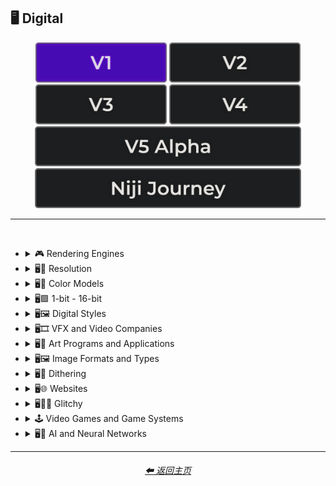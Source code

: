 <h2>🖥 Digital</h2>

<div align="center">

[<img src="/Images/Repo_Parts/Buttons/Version_Buttons/button_version_V1_active.webp?raw=true" alt="MidJourney V1" height="64" />](/Pages/MJ_V1/Style_Pages/Sphere/Digital.md)
[<img src="/Images/Repo_Parts/Buttons/Version_Buttons/button_version_V2_inactive.webp?raw=true" alt="MidJourney V2" height="64" />](/Pages/MJ_V2/Style_Pages/Sphere/Digital.md)
[<img src="/Images/Repo_Parts/Buttons/Version_Buttons/button_version_V3_inactive.webp?raw=true" alt="MidJourney V3" height="64" />](/Pages/MJ_V3/Style_Pages/Sphere/Digital.md)
[<img src="/Images/Repo_Parts/Buttons/Version_Buttons/button_version_V4_inactive.webp?raw=true" alt="MidJourney V4" height="64" />](/Pages/MJ_V4/Style_Pages/Just_The_Style/Digital.md)
<br>
[<img src="/Images/Repo_Parts/Buttons/Version_Buttons/button_version_V5_Alpha_inactive_half.webp?raw=true" alt="MidJourney V5" height="64" />](/Pages/MJ_V5/Style_Pages/Just_The_Style/Digital.md)
[<img src="/Images/Repo_Parts/Buttons/Version_Buttons/button_version_niji_inactive_half.webp?raw=true" alt="Niji Journey" height="64" />](/Pages/Niji_Journey/Style_Pages/Digital.md)

</div>

<hr>
<br>


- <details><summary>🎮 Rendering Engines</summary><p><div align="center">

    | Octane | Cinema4D | C4D |
    | :-: | :-: | :-: |
    | <img src="/Images/MJ_V1/Midjourney_Styles_(sphere)/sphere_Octane.webp?raw=true" width="256" /> | <img src="/Images/MJ_V1/Midjourney_Styles_(sphere)/sphere_Cinema4D.webp?raw=true" width="256" /> | <img src="/Images/MJ_V1/Midjourney_Styles_(sphere)/sphere_C4D.webp?raw=true" width="256" /> |
    
    <br>
    
    | Unreal Engine | Unity Engine |
    | :-: | :-: |
    | <img src="/Images/MJ_V1/Midjourney_Styles_(sphere)/sphere_Unreal_Engine.webp?raw=true" width="256" /> | <img src="/Images/MJ_V1/Midjourney_Styles_(sphere)/sphere_Unity_Engine.webp?raw=true" width="256" /> |
    
    <br>
    
    | Rendered in Houdini | Houdini-Render |
    | :-: | :-: |
    | <img src="/Images/MJ_V1/Midjourney_Styles_(sphere)/sphere_Rendered_in_Houdini.webp?raw=true" width="256" /> | <img src="/Images/MJ_V1/Midjourney_Styles_(sphere)/sphere_Houdini-Render.webp?raw=true" width="256" /> |

  </div></p></details>


- <details><summary>🖥📐 Resolution</summary><p><div align="center">

    | 4k | 8k |
    | :-: | :-: |
    | <img src="/Images/MJ_V1/Midjourney_Styles_(sphere)/sphere_4k.webp?raw=true" width="256" /> | <img src="/Images/MJ_V1/Midjourney_Styles_(sphere)/sphere_8k.webp?raw=true" width="256" /> |
    
    <br>
    
    | HD |
    | :-: |
    | <img src="/Images/MJ_V1/Midjourney_Styles_(sphere)/sphere_HD.webp?raw=true" width="256" /> |

  </div></p></details>


- <details><summary>🖥🎨 Color Models</summary><p><div align="center">

    | RGB | CMYK |
    | :-: | :-: |
    | <img src="/Images/MJ_V1/Midjourney_Styles_(sphere)/sphere_RGB.webp?raw=true" width="256" /> | <img src="/Images/MJ_V1/Midjourney_Styles_(sphere)/sphere_CMYK.webp?raw=true" width="256" /> |
    
    <br>
    
    | Adobe RGB | ProPhoto RGB |
    | :-: | :-: |
    | <img src="/Images/MJ_V1/Midjourney_Styles_(sphere)/sphere_Adobe_RGB.webp?raw=true" width="256" /> | <img src="/Images/MJ_V1/Midjourney_Styles_(sphere)/sphere_ProPhoto_RGB.webp?raw=true" width="256" /> |

  </div></p></details>


- <details><summary>🖥🟩 1-bit - 16-bit</summary><p><div align="center">

    | 1-bit | 2-bit |
    | :-: | :-: |
    | <img src="/Images/MJ_V1/Midjourney_Styles_(sphere)/sphere_1-bit.webp?raw=true" width="256" /> | <img src="/Images/MJ_V1/Midjourney_Styles_(sphere)/sphere_2-bit.webp?raw=true" width="256" /> |
    
    <br>
    
    | 8-bit |
    | :-: |
    | <img src="/Images/MJ_V1/Midjourney_Styles_(sphere)/sphere_8-bit.webp?raw=true" width="256" /> |
    
    <br>
    
    | 16-bit |
    | :-: |
    | <img src="/Images/MJ_V1/Midjourney_Styles_(sphere)/sphere_16-bit.webp?raw=true" width="256" /> |

  </div></p></details>


- <details><summary>🖥🖼 Digital Styles</summary><p><div align="center">

    | Virtualcore | Technocore |
    | :-: | :-: |
    | <img src="/Images/MJ_V1/Midjourney_Styles_(sphere)/sphere_Virtualcore.webp?raw=true" width="256" /> | <img src="/Images/MJ_V1/Midjourney_Styles_(sphere)/sphere_Technocore.webp?raw=true" width="256" /> |

    <br>

    | Cyberdelic |
    | :-: |
    | <img src="/Images/MJ_V1/Midjourney_Styles_(sphere)/sphere_Cyberdelic.webp?raw=true" width="256" /> |

    <br>

    | Analogpunk | Digitalpunk |
    | :-: | :-: |
    | <img src="/Images/MJ_V1/Midjourney_Styles_(sphere)/sphere_Analogpunk.webp?raw=true" width="256" /> | <img src="/Images/MJ_V1/Midjourney_Styles_(sphere)/sphere_Digitalpunk.webp?raw=true" width="256" /> |

    <br>

    | Emulated |
    | :-: |
    | <img src="/Images/MJ_V1/Midjourney_Styles_(sphere)/sphere_Emulated.webp?raw=true" width="256" /> |

  </div></p></details>
 


- <details><summary>🖥🎞 VFX and Video Companies</summary><p><div align="center">

    | Disney | Pixar | Dreamworks |
    | :-: | :-: | :-: |
    | <img src="/Images/MJ_V1/Midjourney_Styles_(sphere)/sphere_Disney.webp?raw=true" width="256" /> | <img src="/Images/MJ_V1/Midjourney_Styles_(sphere)/sphere_Pixar.webp?raw=true" width="256" /> | <img src="/Images/MJ_V1/Midjourney_Styles_(sphere)/sphere_Dreamworks.webp?raw=true" width="256" /> |

  </div></p></details>



- <details><summary>🖥🎨 Art Programs and Applications</summary><p><div align="center">

    | Microsoft Paint | MSPaint | Drawn in Kid Pix |
    | :-: | :-: | :-: |
    | <img src="/Images/MJ_V1/Midjourney_Styles_(sphere)/sphere_Microsoft_Paint.webp?raw=true" width="256" /> | <img src="/Images/MJ_V1/Midjourney_Styles_(sphere)/sphere_MSPaint.webp?raw=true" width="256" /> | <img src="/Images/MJ_V1/Midjourney_Styles_(sphere)/sphere_Drawn_in_Kid_Pix.webp?raw=true" width="256" /> |
    
    <br>
    
    | Photoshop |
    | :-: |
    | <img src="/Images/MJ_V1/Midjourney_Styles_(sphere)/sphere_Photoshop.webp?raw=true" width="256" /> |

  </div></p></details>



- <details><summary>🖥🖼 Image Formats and Types</summary><p><div align="center">
    
    | 3D Model | 3D Render | Precision Rendering |
    | :-: | :-: | :-: |
    | <img src="/Images/MJ_V1/Midjourney_Styles_(sphere)/sphere_3D_Model.webp?raw=true" width="256" /> | <img src="/Images/MJ_V1/Midjourney_Styles_(sphere)/sphere_3D_Render.webp?raw=true" width="256" /> | <img src="/Images/MJ_V1/Midjourney_Styles_(sphere)/sphere_Precision_Rendering.webp?raw=true" width="256" /> |
    
    <br>
    
    | Lowpoly | Low Poly |
    | :-: | :-: |
    | <img src="/Images/MJ_V1/Midjourney_Styles_(sphere)/sphere_Lowpoly.webp?raw=true" width="256" /> | <img src="/Images/MJ_V1/Midjourney_Styles_(sphere)/sphere_Low_Poly.webp?raw=true" width="256" /> |
    
    <br>
    
    | Pixel Art | Voxel Art |
    | :-: | :-: |
    | <img src="/Images/MJ_V1/Midjourney_Styles_(sphere)/sphere_Pixel_Art.webp?raw=true" width="256" /> | <img src="/Images/MJ_V1/Midjourney_Styles_(sphere)/sphere_Voxel_Art.webp?raw=true" width="256" /> | 
    
    <br>

    | Algorithmic Art |
    | :-: |
    | <img src="/Images/MJ_V1/Midjourney_Styles_(sphere)/sphere_Algorithmic_Art.webp?raw=true" width="256" /> |

  </div></p></details>



- <details><summary>🖥🏁 Dithering</summary><p><div align="center">

    | Dithering |
    | :-: |
    | <img src="/Images/MJ_V1/Midjourney_Styles_(sphere)/sphere_Dithering.webp?raw=true" width="256" /> |
    
    <br>

    | Floyd–Steinberg Dithering | Bayer-Matrix Dithering |
    | :-: | :-: |
    | <img src="/Images/MJ_V1/Midjourney_Styles_(sphere)/sphere_FloydSteinberg_Dithering.webp?raw=true" width="256" /> | <img src="/Images/MJ_V1/Midjourney_Styles_(sphere)/sphere_Bayer-Matrix_Dithering.webp?raw=true" width="256" /> |

    <br>

    | Gradient-Based Error-Diffusion Dithering |
    | :-: |
    | <img src="/Images/MJ_V1/Midjourney_Styles_(sphere)/sphere_Gradient-Based_Error-Diffusion_Dithering.webp?raw=true" width="256" /> |

  </div></p></details>



- <details><summary>🖥🌐 Websites</summary><p><div align="center">

    | Geocities |
    | :-: |
    | <img src="/Images/MJ_V1/Midjourney_Styles_(sphere)/sphere_Geocities.webp?raw=true" width="256" /> |
    
    <br>

    | Artstation | Trending on Artstation |
    | :-: | :-: |
    | <img src="/Images/MJ_V1/Midjourney_Styles_(sphere)/sphere_Artstation.webp?raw=true" width="256" /> | <img src="/Images/MJ_V1/Midjourney_Styles_(sphere)/sphere_Trending_on_Artstation.webp?raw=true" width="256" /> |
    
    <br>
    
    | Art on Instagram |
    | :-: |
    | <img src="/Images/MJ_V1/Midjourney_Styles_(sphere)/sphere_Art_on_Instagram.webp?raw=true" width="256" /> |

  </div></p></details>


- <details><summary>🖥👩‍💻 Glitchy</summary><p><div align="center">

    | Glitchy | Glitching |
    | :-: | :-: |
    | <img src="/Images/MJ_V1/Midjourney_Styles_(sphere)/sphere_Glitchy.webp?raw=true" width="256" /> | <img src="/Images/MJ_V1/Midjourney_Styles_(sphere)/sphere_Glitching.webp?raw=true" width="256" /> |
    
    <br>
    
    | Databending |
    | :-: |
    | <img src="/Images/MJ_V1/Midjourney_Styles_(sphere)/sphere_Databending.webp?raw=true" width="256" /> |

  </div></p></details>


- <details><summary>🕹 Video Games and Game Systems</summary><p>

  - <details><summary>🕹🖼 Video Game Styles</summary><p><div align="center">

    | Tetris |
    | :-: |
    | <img src="/Images/MJ_V1/Midjourney_Styles_(sphere)/sphere_Tetris.webp?raw=true" width="256" /> |

    <br>

    | Minecraft |
    | :-: |
    | <img src="/Images/MJ_V1/Midjourney_Styles_(sphere)/sphere_Minecraft.webp?raw=true" width="256" /> |

    <br>

    | Terraria |
    | :-: |
    | <img src="/Images/MJ_V1/Midjourney_Styles_(sphere)/sphere_Terraria.webp?raw=true" width="256" /> |

    </div></p></details>

  </p></details>


- <details><summary>🖥🧠 AI and Neural Networks</summary><p><div align="center">

    | Neural Style Transfer |
    | :-: |
    | <img src="/Images/MJ_V1/Midjourney_Styles_(sphere)/sphere_Neural_Style_Transfer.webp?raw=true" width="256" /> |

    | Deep Dream |
    | :-: |
    | <img src="/Images/MJ_V1/Midjourney_Styles_(sphere)/sphere_Deep_Dream.webp?raw=true" width="256" /> |
    
    <br>

    | Generated by Midjourney | Generated by Dall-e |
    | :-: | :-: |
    | <img src="/Images/MJ_V1/Midjourney_Styles_(sphere)/sphere_Generated_by_Midjourney.webp?raw=true" width="256" /> | <img src="/Images/MJ_V1/Midjourney_Styles_(sphere)/sphere_Generated_by_Dall-e.webp?raw=true" width="256" /> |

  </div></p></details>

<hr>
<div align="center">
    <h6><a href="/README.md">⬅ 返回主页</a></h6>
</div>
